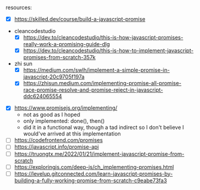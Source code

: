 resources:
- [x] https://skilled.dev/course/build-a-javascript-promise
- cleancodestudio
  - [x] https://dev.to/cleancodestudio/this-is-how-javascript-promises-really-work-a-promising-guide-dlg
  - [x] https://dev.to/cleancodestudio/this-is-how-to-implement-javascript-promises-from-scratch-357k
- zhi sun
  - [x] https://medium.com/swlh/implement-a-simple-promise-in-javascript-20c9705f197a
  - [x] https://zhisun.medium.com/implementing-promise-all-promise-race-promise-resolve-and-promise-reject-in-javascript-ddc624065554
- [x] https://www.promisejs.org/implementing/
  - not as good as I hoped
  - only implemented: done(), then()
  - did it in a functional way, though a tad indirect so I don't believe I would've arrived at this implementation
- [ ] https://codefrontend.com/promises
- [ ] https://javascript.info/promise-api
- [ ] https://truongtx.me/2022/01/21/implement-javascript-promise-from-scratch
- [ ] https://exploringjs.com/deep-js/ch_implementing-promises.html
- [ ] https://levelup.gitconnected.com/learn-javascript-promises-by-building-a-fully-working-promise-from-scratch-c9eabe73fa3